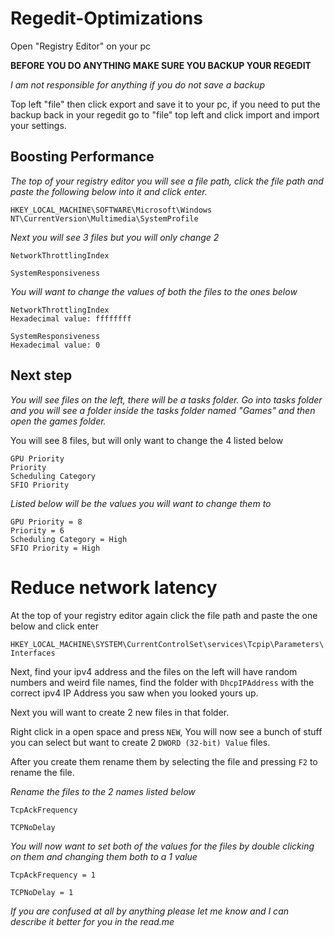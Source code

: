 # Regedit-Optimizations

Open "Registry Editor" on your pc

**BEFORE YOU DO ANYTHING MAKE SURE YOU BACKUP YOUR REGEDIT**

*I am not responsible for anything if you do not save a backup*

Top left "file" then click export and save it to your pc, if you need to put the backup back in your regedit go to "file" top left and click import and import your settings.

## Boosting Performance

*The top of your registry editor you will see a file path, click the file path and paste the following below into it and click enter.*

```HKEY_LOCAL_MACHINE\SOFTWARE\Microsoft\Windows NT\CurrentVersion\Multimedia\SystemProfile```

*Next you will see 3 files but you will only change 2*

```
NetworkThrottlingIndex

SystemResponsiveness
```

*You will want to change the values of both the files to the ones below*

```
NetworkThrottlingIndex
Hexadecimal value: ffffffff

SystemResponsiveness
Hexadecimal value: 0
```

## Next step

*You will see files on the left, there will be a tasks folder. Go into tasks folder and you will see a folder inside the tasks folder named "Games" and then open the games folder.*

You will see 8 files, but will only want to change the 4 listed below

```
GPU Priority
Priority
Scheduling Category
SFIO Priority
```

*Listed below will be the values you will want to change them to*

```
GPU Priority = 8
Priority = 6
Scheduling Category = High
SFIO Priority = High
```

# Reduce network latency

At the top of your registry editor again click the file path and paste the one below and click enter

``` HKEY_LOCAL_MACHINE\SYSTEM\CurrentControlSet\services\Tcpip\Parameters\Interfaces ```

Next, find your ipv4 address and the files on the left will have random numbers and weird file names, find the folder with ```DhcpIPAddress``` with the correct ipv4 IP Address you saw when you looked yours up.

Next you will want to create 2 new files in that folder.

Right click in a open space and press ```NEW```, You will now see a bunch of stuff you can select but want to create 2 ```DWORD (32-bit) Value``` files.

After you create them rename them by selecting the file and pressing ```F2``` to rename the file. 

*Rename the files to the 2 names listed below*

```
TcpAckFrequency

TCPNoDelay
```

*You will now want to set both of the values for the files by double clicking on them and changing them both to a 1 value*

```
TcpAckFrequency = 1

TCPNoDelay = 1
```
*If you are confused at all by anything please let me know and I can describe it better for you in the read.me*
